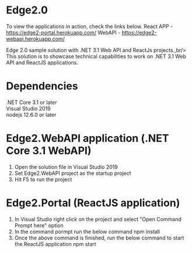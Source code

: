 # Edge2.0
To view the applications in action, check the links below.
React APP - https://edge2-portal.herokuapp.com/
WebAPI - https://edge2-webapi.herokuapp.com/

Edge 2.0 sample solution with .NET 3.1 Web API and ReactJs projects.,br/>
This solution is to showcase technical capabilities to work on .NET 3.1 Web API and ReactJS applications.

# Dependencies
.NET Core 3.1 or later<br/>
Visual Studio 2019<br/>
nodejs 12.6.0 or later

# Edge2.WebAPI application (.NET Core 3.1 WebAPI)
1) Open the solution file in Visual Studio 2019
2) Set Edge2.WebAPI project as the startup project
3) Hit F5 to run the project

# Edge2.Portal (ReactJS application)
1) In Visual Studio right click on the project and select "Open Command Prompt here" option
2) In the command pormpt run the below command
   npm install
3) Once the above command is finished, run the below command to start the ReactJS application
   npm start
